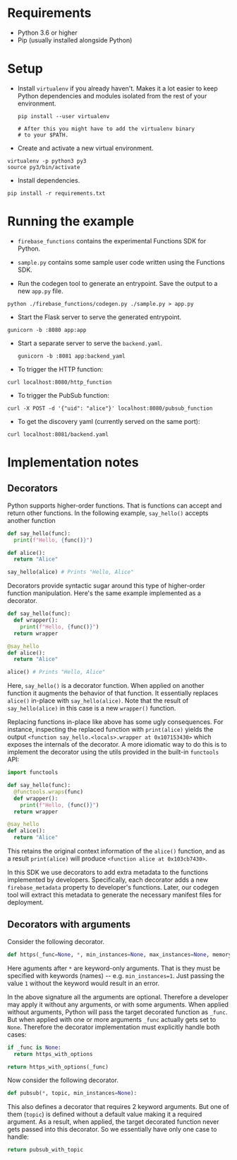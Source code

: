 # Requirements

* Python 3.6 or higher
* Pip (usually installed alongside Python)

# Setup

* Install `virtualenv` if you already haven't. Makes it a lot easier to keep
  Python dependencies and modules isolated from the rest of your environment.

  ```
  pip install --user virtualenv

  # After this you might have to add the virtualenv binary
  # to your $PATH.
  ```

* Create and activate a new virtual environment.

 ```
 virtualenv -p python3 py3
 source py3/bin/activate
 ```

* Install dependencies.

 ```
 pip install -r requirements.txt
 ```

# Running the example

* `firebase_functions` contains the experimental Functions SDK for Python.

* `sample.py` contains some sample user code written using the Functions SDK.

* Run the codegen tool to generate an entrypoint. Save the output to a new
  `app.py` file.

 ```
 python ./firebase_functions/codegen.py ./sample.py > app.py
 ```

 * Start the Flask server to serve the generated entrypoint.

  ```
  gunicorn -b :8080 app:app
  ```

* Start a separate server to serve the `backend.yaml`.

  ```
  gunicorn -b :8081 app:backend_yaml
  ```

* To trigger the HTTP function:

 ```
 curl localhost:8080/http_function
 ```

* To trigger the PubSub function:

 ```
 curl -X POST -d '{"uid": "alice"}' localhost:8080/pubsub_function
 ```

* To get the discovery yaml (currently served on the same port):

 ```
 curl localhost:8081/backend.yaml
 ```

# Implementation notes

## Decorators

Python supports higher-order functions. That is functions can accept and return other functions.
In the following example, `say_hello()` accepts another function

```py
def say_hello(func):
  print(f"Hello, {func()}")

def alice():
  return "Alice"

say_hello(alice) # Prints "Hello, Alice"
```

Decorators provide syntactic sugar around this type of higher-order function manipulation.
Here's the same example implemented as a decorator.

```py
def say_hello(func):
  def wrapper():
    print(f"Hello, {func()}")
  return wrapper

@say_hello
def alice():
  return "Alice"

alice() # Prints "Hello, Alice"
```

Here, `say_hello()` is a decorator function. When applied on another function it augments the
behavior of that function. It essentially replaces `alice()` in-place with `say_hello(alice)`.
Note that the result of `say_hello(alice)` in this case is a new `wrapper()` function.

Replacing functions in-place like above has some ugly consequences. For instance, inspecting
the replaced function with `print(alice)` yields the output
`<function say_hello.<locals>.wrapper at 0x107153430>` which exposes the internals of the
decorator. A more idiomatic way to do this is to implement the decorator using the utils
provided in the built-in `functools` API:

```py
import functools

def say_hello(func):
  @functools.wraps(func)
  def wrapper():
    print(f"Hello, {func()}")
  return wrapper

@say_hello
def alice():
  return "Alice"
```

This retains the original context information of the `alice()` function, and as a result
`print(alice)` will produce `<function alice at 0x103cb7430>`.

In this SDK we use decorators to add extra metadata to the functions implemented by developers.
Specifically, each decorator adds a new `firebase_metadata` property to developer's functions.
Later, our codegen tool will extract this metadata to generate the necessary manifest files
for deployment.

## Decorators with arguments

Consider the following decorator.

```py
def https(_func=None, *, min_instances=None, max_instances=None, memory_mb=None):
```

Here aguments after `*` are keyword-only arguments. That is they must be specified with
keywords (names) -- e.g. `min_instances=1`. Just passing the value `1` without the
keyword would result in an error.

In the above signature all the arguments are optional. Therefore a developer may apply
it without any arguments, or with some arguments. When applied without arguments, Python
will pass the target decorated function as `_func`. But when applied with one or more
arguments `_func` actually gets set to `None`. Therefore the decorator implementation
must explicitly handle both cases:

```py
if _func is None:
  return https_with_options

return https_with_options(_func)
```

Now consider the following decorator.

```py
def pubsub(*, topic, min_instances=None):
```

This also defines a decorator that requires 2 keyword arguments. But one of them (`topic`) is
defined without a default value making it a required argument. As a result, when applied, the
target decorated function never gets passed into this decorator. So we essentially have only
one case to handle:

```py
return pubsub_with_topic
```
